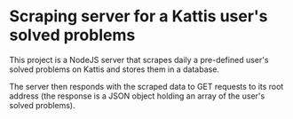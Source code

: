 # Scraping server for a Kattis user's solved problems

This project is a NodeJS server that scrapes daily a pre-defined user's solved problems on Kattis and stores them in a database.

The server then responds with the scraped data to GET requests to its root address (the response is a JSON object holding an array of the user's solved problems).
